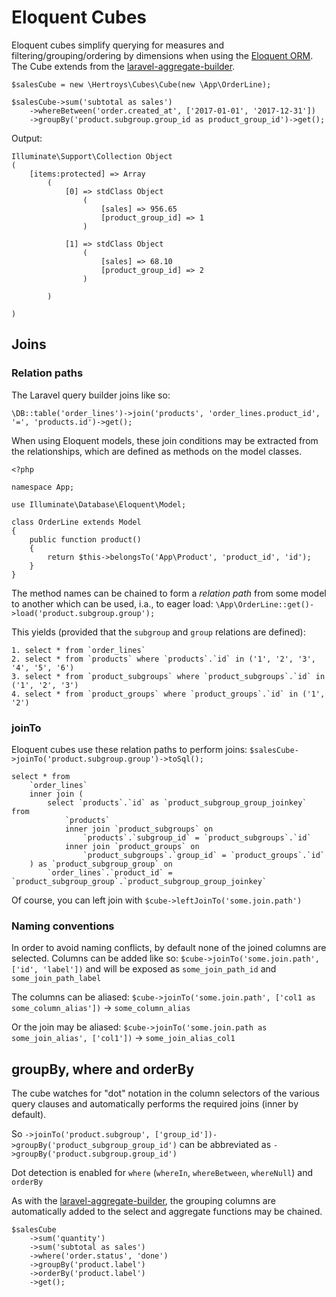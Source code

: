 # Eloquent Cubes

Eloquent cubes simplify querying for measures and filtering/grouping/ordering by dimensions when using the [Eloquent ORM](https://laravel.com/docs/eloquent). The Cube extends from the [laravel-aggregate-builder](https://github.com/hertroys/laravel-aggregate-builder).

```
$salesCube = new \Hertroys\Cubes\Cube(new \App\OrderLine);

$salesCube->sum('subtotal as sales')
    ->whereBetween('order.created_at', ['2017-01-01', '2017-12-31'])
    ->groupBy('product.subgroup.group_id as product_group_id')->get();
```

Output:
```
Illuminate\Support\Collection Object
(
    [items:protected] => Array
        (
            [0] => stdClass Object
                (
                    [sales] => 956.65
                    [product_group_id] => 1
                )

            [1] => stdClass Object
                (
                    [sales] => 68.10
                    [product_group_id] => 2
                )

        )

)
```

## Joins
### Relation paths
The Laravel query builder joins like so:
```
\DB::table('order_lines')->join('products', 'order_lines.product_id', '=', 'products.id')->get();
```

When using Eloquent models, these join conditions may be extracted from the relationships, which are defined as methods on the model classes.

```
<?php

namespace App;

use Illuminate\Database\Eloquent\Model;

class OrderLine extends Model
{
    public function product()
    {
        return $this->belongsTo('App\Product', 'product_id', 'id');
    }
}

```

The method names can be chained to form a *relation path* from some model to another which can be used, i.a., to eager load:
`\App\OrderLine::get()->load('product.subgroup.group');`

This yields (provided that the `subgroup` and `group` relations are defined):
```
1. select * from `order_lines`
2. select * from `products` where `products`.`id` in ('1', '2', '3', '4', '5', '6')
3. select * from `product_subgroups` where `product_subgroups`.`id` in ('1', '2', '3')
4. select * from `product_groups` where `product_groups`.`id` in ('1', '2')
```

### joinTo
Eloquent cubes use these relation paths to perform joins: `$salesCube->joinTo('product.subgroup.group')->toSql();`

```
select * from
    `order_lines`
    inner join (
        select `products`.`id` as `product_subgroup_group_joinkey` from
            `products`
            inner join `product_subgroups` on
                `products`.`subgroup_id` = `product_subgroups`.`id`
            inner join `product_groups` on
                `product_subgroups`.`group_id` = `product_groups`.`id`
    ) as `product_subgroup_group` on
        `order_lines`.`product_id` = `product_subgroup_group`.`product_subgroup_group_joinkey`
```

Of course, you can left join with `$cube->leftJoinTo('some.join.path')`

### Naming conventions
In order to avoid naming conflicts, by default none of the joined columns are selected. Columns can be added like so:
`$cube->joinTo('some.join.path', ['id', 'label'])` and will be exposed as `some_join_path_id` and `some_join_path_label`

The columns can be aliased: `$cube->joinTo('some.join.path', ['col1 as some_column_alias'])` &rarr; `some_column_alias`

Or the join may be aliased: `$cube->joinTo('some.join.path as some_join_alias', ['col1'])` &rarr; `some_join_alias_col1`

## groupBy, where and orderBy
The cube watches for "dot" notation in the column selectors of the various query clauses and automatically performs the required joins (inner by default).

So `->joinTo('product.subgroup', ['group_id'])->groupBy('product_subgroup_group_id')` can be abbreviated as
`->groupBy('product.subgroup.group_id')`

Dot detection is enabled for `where` (`whereIn`, `whereBetween`, `whereNull`) and `orderBy`

As with the [laravel-aggregate-builder](https://github.com/hertroys/laravel-aggregate-builder), the grouping columns are automatically added to the select and aggregate functions may be chained.

```
$salesCube
    ->sum('quantity')
    ->sum('subtotal as sales')
    ->where('order.status', 'done')
    ->groupBy('product.label')
    ->orderBy('product.label')
    ->get();
```
